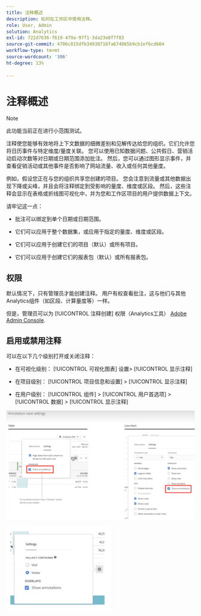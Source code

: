 ```yaml
---
title: 注释概述
description: 如何在工作区中使用注释。
role: User, Admin
solution: Analytics
exl-id: 722d7636-f619-479a-97f1-3da23e8f7f83
source-git-commit: 4706c815dfb34938716fa674865b9cb1ef6cd604
workflow-type: tm+mt
source-wordcount: '306'
ht-degree: 13%

---
```


# 注释概述

>[!NOTE]
>
>此功能当前正在进行小范围测试。

注释使您能够有效地将上下文数据的细微差别和见解传达给您的组织。它们允许您将日历事件与特定维度/量度关联。 您可以使用已知数据问题、公共假日、营销活动启动次数等对日期或日期范围添加批注。 然后，您可以通过图形显示事件，并查看促销活动或其他事件是否影响了网站流量、收入或任何其他量度。

例如，假设您正在与您的组织共享您创建的项目。 您会注意到流量或其他数据出现下降或尖峰，并且会将注释绑定到受影响的量度、维度或区段。 然后，这些注释会显示在表格或折线图可视化中，并为您和工作区项目的用户提供数据上下文。

请牢记这一点：

* 批注可以绑定到单个日期或日期范围。

* 它们可以应用于整个数据集，或应用于指定的量度、维度或区段。

* 它们可以应用于创建它们的项目（默认）或所有项目。

* 它们可以应用于创建它们的报表包（默认）或所有报表包。

## 权限

默认情况下，只有管理员才能创建注释。 用户有权查看批注，这与他们与其他Analytics组件（如区段、计算量度等）一样。

但是，管理员可以为 [!UICONTROL 注释创建] 权限（Analytics工具） [Adobe Admin Console](https://experienceleague.adobe.com/docs/analytics/admin/admin-console/permissions/analytics-tools.html?lang=en).

## 启用或禁用注释

可以在以下几个级别打开或关闭注释：

* 在可视化级别： [!UICONTROL 可视化图表] 设置> [!UICONTROL 显示注释]

* 在项目级别： [!UICONTROL 项目信息和设置] > [!UICONTROL 显示注释]

* 在用户级别： [!UICONTROL 组件] > [!UICONTROL 用户首选项] > [!UICONTROL 数据] > [!UICONTROL 显示注释]

![](assets/show-ann.png)

![](assets/show-ann2.png)
